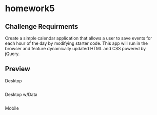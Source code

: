 # homework5

[]()

## Challenge Requirments

Create a simple calendar application that allows a user to save events for each hour of the day by modifying starter code. This app will run in the browser and feature dynamically updated HTML and CSS powered by jQuery.

## Preview

Desktop

![]()

Desktop w/Data

![]()

Mobile

![]()
